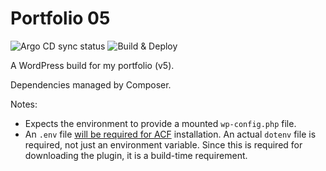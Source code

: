 # Portfolio 05

![Argo CD sync status](https://cd.jayfreestone.com/api/badge?name=portfolio-05)
![Build & Deploy](https://github.com/jayfreestone/portfolio-05/workflows/Build%20&%20Deploy/badge.svg)

A WordPress build for my portfolio (v5).

Dependencies managed by Composer.

Notes:

- Expects the environment to provide a mounted `wp-config.php` file.
- An `.env` file [will be required for ACF](https://github.com/PhilippBaschke/acf-pro-installer) installation. An actual `dotenv` file is required, not just an environment variable. Since this is required for downloading the plugin, it is a build-time requirement.
